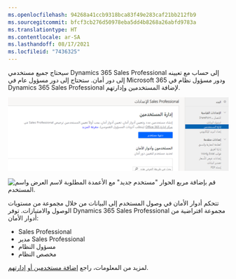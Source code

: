 ```yaml
---
ms.openlocfilehash: 94268a41ccb9318bca83f49e283caf21bb212fb9
ms.sourcegitcommit: bfcf3cb276d50978eba5dd4b8268a26abfd9783a
ms.translationtype: HT
ms.contentlocale: ar-SA
ms.lasthandoff: 08/17/2021
ms.locfileid: "7436325"
---
```

سيحتاج جميع مستخدمي Dynamics 365 Sales Professional إلى حساب مع تعيينه إلى دور أمان. ستحتاج إلى دور مسؤول عام في Microsoft 365 ودور مسؤول نظام في Dynamics 365 Sales Professional لإضافة المستخدمين وإدارتهم.

![صفحة إعدادات Sales Professional مع تحديد "إدارة المستخدمين" ضمن الإعدادات "القياسية".](../media/06-setup-users.png)

![قم بإضافة مربع الحوار "مستخدم جديد" مع الأعمدة المطلوبة لاسم العرض واسم المستخدم.](../media/07-add-user.png)

تتحكم أدوار الأمان في وصول المستخدم إلى البيانات من خلال مجموعة من مستويات الوصول والامتيازات. توفر Dynamics 365 Sales Professional مجموعة افتراضية من أدوار الأمان:

- Sales Professional
- مدير Sales Professional
- مسؤول النظام
- مخصص النظام
    
لمزيد من المعلومات، راجع [إضافة مستخدمين أو إدارتهم](/dynamics365/customer-engagement/sales-professional/manage-users). 
